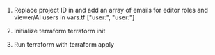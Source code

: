 1. Replace project ID in and add an array of emails for editor roles and viewer/AI users in vars.tf
["user:<YOUR EMAIL>", "user:<YOUR EMAIL>"]


2. Initialize terraform
terraform init

3. Run terraform with 
terraform apply


